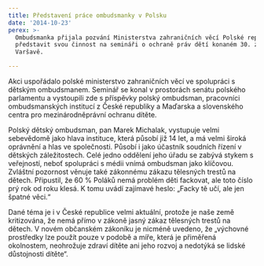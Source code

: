 ```yaml
---
title: Představení práce ombudsmanky v Polsku
date: '2014-10-23'
perex: >-
  Ombudsmanka přijala pozvání Ministerstva zahraničních věcí Polské republiky
  představit svou činnost na semináři o ochraně práv dětí konaném 30. září ve
  Varšavě.

---
```



<p>Akci uspořádalo polské ministerstvo zahraničních věcí ve spolupráci s dětským ombudsmanem. Seminář se konal v prostorách senátu polského parlamentu a vystoupili zde s příspěvky polský ombudsman, pracovníci ombudsmanských institucí z České republiky a Maďarska a slovenského centra pro mezinárodněprávní ochranu dítěte. </p><p>Polský dětský ombudsman, pan Marek Michalak, vystupuje velmi sebevědomě jako hlava instituce, která působí již 14 let, a má velmi široká oprávnění a hlas ve společnosti. Působí i jako účastník soudních řízení v dětských záležitostech. Celé jedno oddělení jeho úřadu se zabývá stykem s veřejností, neboť spolupráci s médii vnímá ombudsman jako klíčovou. Zvláštní pozornost věnuje také zákonnému zákazu tělesných trestů na dětech. Připustil, že 60 % Poláků nemá problém děti fackovat, ale toto číslo prý rok od roku klesá. K tomu uvádí zajímavé heslo: „Facky tě učí, ale jen špatné věci.“ </p><p>Dané téma je i v České republice velmi aktuální, protože je naše země kritizována, že nemá přímo v&nbsp;zákoně jasný zákaz tělesných trestů na dětech. V novém občanském zákoníku je nicméně uvedeno, že „výchovné prostředky lze použít pouze v podobě a míře, která je přiměřená okolnostem, neohrožuje zdraví dítěte ani jeho rozvoj a nedotýká se lidské důstojnosti dítěte“.</p>


